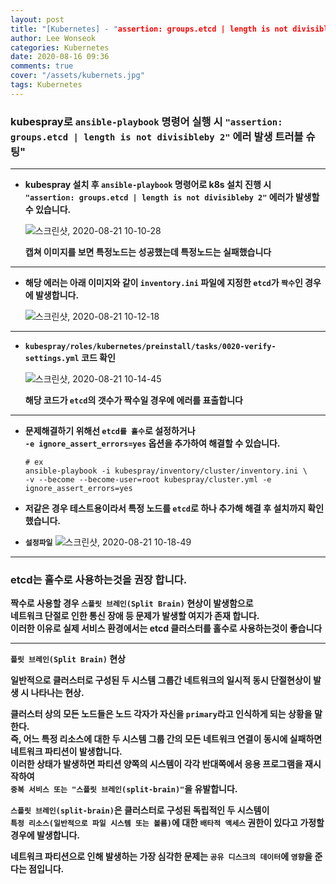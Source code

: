 ```yaml
---
layout: post
title: "[Kubernetes] - "assertion: groups.etcd | length is not divisibleby 2" 에러"
author: Lee Wonseok
categories: Kubernetes
date: 2020-08-16 09:36
comments: true
cover: "/assets/kubernets.jpg"
tags: Kubernetes
---
```




### **kubespray로 ``ansible-playbook`` 명령어 실행 시  ``"assertion: groups.etcd | length is not divisibleby 2"`` 에러 발생 트러블 슈팅"**

---

* **kubespray 설치 후 ``ansible-playbook`` 명령어로 k8s 설치 진행 시  
``"assertion: groups.etcd | length is not divisibleby 2"`` 에러가 발생할 수 있습니다.**

    ![스크린샷, 2020-08-21 10-10-28](https://user-images.githubusercontent.com/69498804/90841029-8db0df80-e396-11ea-9580-2521ddd039ff.png)

    **캡쳐 이미지를 보면 특정노드는 성공했는데 특정노드는 실패했습니다**

---

* **해당 에러는 아래 이미지와 같이 ``inventory.ini`` 파일에 지정한 ``etcd``가 ``짝수``인 경우에 발생합니다.**

    ![스크린샷, 2020-08-21 10-12-18](https://user-images.githubusercontent.com/69498804/90841122-d10b4e00-e396-11ea-9848-425e4215a799.png)


---

* **``kubespray/roles/kubernetes/preinstall/tasks/0020-verify-settings.yml`` 코드 확인**


    ![스크린샷, 2020-08-21 10-14-45](https://user-images.githubusercontent.com/69498804/90841237-25aec900-e397-11ea-9519-93ec3550d18a.png)

    **해당 코드가 ``etcd``의 갯수가 짝수일 경우에 에러를 표출합니다**


---

* **문제해결하기 위해선 ``etcd를 홀수``로 설정하거나  
``-e ignore_assert_errors=yes`` 옵션을 추가하여 해결할 수 있습니다.**

    ```
    # ex
    ansible-playbook -i kubespray/inventory/cluster/inventory.ini \
    -v --become --become-user=root kubespray/cluster.yml -e ignore_assert_errors=yes
    ```

* **저같은 경우 테스트용이라서 특정 노드를 ``etcd``로 하나 추가해 해결 후 설치까지 확인 했습니다.**

* **``설정파일``**
 ![스크린샷, 2020-08-21 10-18-49](https://user-images.githubusercontent.com/69498804/90841465-b7b6d180-e397-11ea-9c8b-a129f1e9b5ce.png)









---

### **etcd는 홀수로 사용하는것을 권장 합니다.**

**짝수로 사용할 경우 ``스플릿 브레인(Split Brain)`` 현상이 발생함으로  
네트워크 단절로 인한 통신 장애 등 문제가 발생할 여지가 존재 합니다.  
이러한 이유로 실제 서비스 환경에서는 etcd 클러스터를 홀수로 사용하는것이 좋습니다**

---

**``플릿 브레인(Split Brain)`` 현상**  

**일반적으로 클러스터로 구성된 두 시스템 그룹간 네트워크의 일시적 동시 단절현상이 발생 시 나타나는 현상.**

**클러스터 상의 모든 노드들은 노드 각자가 자신을 ``primary``라고 인식하게 되는 상황을 말한다.**  
**즉, 어느 특정 리소스에 대한 두 시스템 그룹 간의 모든 네트워크 연결이 동시에 실패하면 네트워크 파티션이 발생합니다.**  
**이러한 상태가 발생하면 파티션 양쪽의 시스템이 각각 반대쪽에서 응용 프로그램을 재시작하여**  
**``중복 서비스 또는 "스플릿 브레인(split-brain)"``을 유발합니다.**  

**``스플릿 브레인(split-brain)``은 클러스터로 구성된 독립적인 두 시스템이**  
**``특정 리소스(일반적으로 파일 시스템 또는 볼륨)``에 대한 ``배타적 액세스`` 권한이 있다고 가정할 경우에 발생합니다.**  

**네트워크 파티션으로 인해 발생하는 가장 심각한 문제는 ``공유 디스크의 데이터``에 ``영향``을 준다는 점입니다.**
